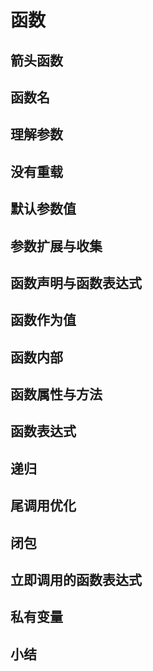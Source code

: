 # 函数

## 箭头函数

## 函数名

## 理解参数

## 没有重载
## 默认参数值
## 参数扩展与收集
## 函数声明与函数表达式

## 函数作为值
## 函数内部

## 函数属性与方法
## 函数表达式
## 递归
## 尾调用优化

## 闭包

## 立即调用的函数表达式
## 私有变量
## 小结